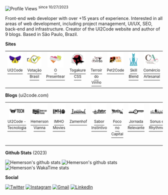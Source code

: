 ![Profile Views](https://komarev.com/ghpvc/?username=ui2code) <sup>since 10/27/2023</sup>

Front-end web developer with over +15 years of experience. Interested in all areas of web development, including project management, UI/UX, SEO, back-end and infrastructure. Creator of the UI2Code website and author of 9 blogs. Based in São Paulo, Brazil.

**Sites**


<table cellspacing="0" cellpadding="0" collapse="collapse">
<tr>
<td valign="top" align="center">
  <a href="https://ui2code.com">
    <img src="./resources/sites/ui2code.svg" height="50" width="50" />
    <br />
    <sup>UI2Code</sup>
  </a>
</td>
<td valign="top" align="center">
  <a href="https://votacaobrasil.com.br">
    <img src="./resources/sites/votacaobrasil.svg" height="50" width="50" />
    <br />
    <sup>Votação Brasil</sup>
  </a>
</td>
<td valign="top" align="center">
  <a href="https://opresentear.com.br">
    <img src="./resources/sites/opresentear.svg" height="50" width="50" />
    <br />
    <sup>O Presentear</sup>
  </a>
</td>
<td valign="top" align="center">
  <a href="https://togakurecss.com">
    <img src="./resources/sites/togakure.svg" height="50" width="50" />
    <br />
    <sup>Togakure CSS</sup>
  </a>
</td>
<td valign="top" align="center">
  <a href="https://terroirdovinho.com.br">
    <img src="./resources/sites/terroirdovinho.svg" height="50" width="50" />
    <br />
    <sup>Terroir do Vinho</sup>
  </a>
</td>
<td valign="top" align="center">
  <a href="https://pet2code.com">
    <img src="./resources/sites/pet2code.svg" height="50" width="50" />
    <br />
    <sup>Pet2Code</sup>
  </a>
</td>
<td valign="top" align="center">
  <a href="https://skillblend.com.br">
    <img src="./resources/sites/skillblend.svg" height="50" width="50" />
    <br />
    <sup>Skill Blend</sup>
  </a>
</td>
<td valign="top" align="center">
  <a href="https://comercioartesanal.com">
    <img src="./resources/sites/comercioartesanal.svg" height="50" width="50" />
    <br />
    <sup>Comércio Artesanal</sup>
  </a>
</td>
</tr>
</table>

**Blogs** (ui2code.com)

<table cellspacing="0" cellpadding="0" collapse="collapse">
<tr>
<td valign="top" align="center">
  <a href="https://ui2code.com/blogs/tecnologia">
    <img src="./resources/blogs/tecnologia.svg" height="50" width="50" />
    <br />
    <sup>UI2Code - Tecnologia</sup></td>
  </a>
</td>
<td valign="top" align="center">
  <a href="https://ui2code.com/blogs/hemersonvianna">
    <img src="./resources/blogs/hemersonvianna.svg" height="50" width="50" />
    <br />
    <sup>Hemerson Vianna</sup></td>
  </a>
</td>
<td valign="top" align="center">
  <a href="https://ui2code.com/blogs/imhomovies">
    <img src="./resources/blogs/imhomovies.svg" height="50" width="50" />
    <br />
    <sup>IMHO Movies</sup></td>
  </a>
</td>
<td valign="top" align="center">
  <a href="https://ui2code.com/blogs/zamenhof">
    <img src="./resources/blogs/zamenhof.svg" height="50" width="50" />
    <br />
    <sup>Zamenhof</sup></td>
  </a>
</td>
<td valign="top" align="center">
  <a href="https://ui2code.com/blogs/saborinstintivo">
    <img src="./resources/blogs/saborinstintivo.svg" height="50" width="50" />
    <br />
    <sup>Sabor Instintivo</sup></td>
  </a>
</td>
<td valign="top" align="center">
  <a href="https://ui2code.com/blogs/foconocapital">
    <img src="./resources/blogs/foconocapital.svg" height="50" width="50" />
    <br />
    <sup>Foco no Capital</sup>
  </a>
</td>
<td valign="top" align="center">
  <a href="https://ui2code.com/blogs/jornadarelevante">
    <img src="./resources/blogs/jornadarelevante.svg" height="50" width="50" />
    <br />
    <sup>Jornada Relevante</sup>
  </a>
</td>
<td valign="top" align="center">
  <a href="https://ui2code.com/blogs/sonusetrhythmus">
    <img src="./resources/blogs/sonusetrhythmus.svg" height="50" width="50" />
    <br />
    <sup>Sonus et Rhythmus</sup>
  </a>
</td>
<td valign="top" align="center">
  <a href="https://ui2code.com/blogs/foradabolha">
    <img src="./resources/blogs/foradabolha.svg" height="50" width="50" />
    <br />
    <sup>Fora da bolha</sup>
  </a>
</td>
<td valign="top" align="center">
  <a href="https://ui2code.com/blogs/noobdaera8bits">
    <img src="./resources/blogs/noobdaera8bits.svg" height="50" width="50" />
    <br />
    <sup>Noob da Era 8 bits</sup>
  </a>
</td>
</tr>
</table>

**Github Stats** (2023)

![Hemerson's github stats](https://github-readme-stats.vercel.app/api?username=ui2code\&rank_icon=percentile\&theme=tokyonight\&hide=contribs,stars\&show=reviews,prs_merged\&include_all_commits=true&show_icons=true\&count_private=true\&role=OWNER,ORGANIZATION_MEMBER,COLLABORATOR\&include_orgs=true\&custom_title=\&hide_border=true\&n=n101)
![Hemerson's github stats](https://github-readme-streak-stats.herokuapp.com?user=ui2code&theme=tokyonight&hide_border=true&card_width=200&date_format=M%20j%5B%2C%20Y%5D&hide_current_streak=true&hide_longest_streak=true)
![Hemerson's WakaTime stats](https://github-readme-stats.vercel.app/api/wakatime?username=ui2code\&hide_border=true\&layout=compact\&theme=tokyonight\&langs_count=8&hide=properties&custom_title=Most%20Used%20Languages\&range=all_time)

**Social**

[![Twitter](https://img.shields.io/badge/Twitter-1DA1F2?style=for-the-badge&logo=twitter&logoColor=white)](https://twitter.com/ui2code)
[![Instagram](https://img.shields.io/badge/Instagram-E4405F?style=for-the-badge&logo=instagram&logoColor=white)](https://instagram.com/ui2code)
[![Gmail](https://img.shields.io/badge/Gmail-D14836?style=for-the-badge&logo=gmail&logoColor=white)](mailto:hemerson.lourenco@gmail.com)
[![LinkedIn](https://img.shields.io/badge/LinkedIn-0077B5?style=for-the-badge&logo=linkedin&logoColor=white)](https://www.linkedin.com/in/hemersonvianna)
